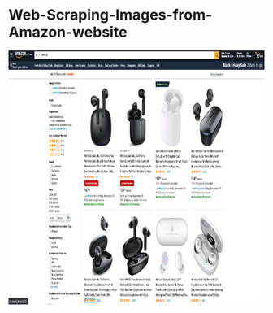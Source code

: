 # Web-Scraping-Images-from-Amazon-website


<p align="center">
  <img width="800" height="500" src="amazon_airbuds.png">
</p>

